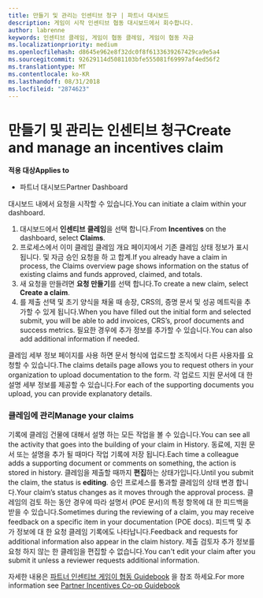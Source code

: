 ```yaml
---
title: 만들기 및 관리는 인센티브 청구 | 파트너 대시보드
description: 게임이 시작 인센티브 협동 대시보드에서 회수합니다.
author: labrenne
keywords: 인센티브 클레임, 게임이 협동 클레임, 게임이 협동 자금
ms.localizationpriority: medium
ms.openlocfilehash: d8645e962e8f32dc0f8f6133639267429ca9e5a4
ms.sourcegitcommit: 92629114d5081103bfe555081f69997af4ed56f2
ms.translationtype: MT
ms.contentlocale: ko-KR
ms.lasthandoff: 08/31/2018
ms.locfileid: "2874623"
---
```

# <a name="create-and-manage-an-incentives-claim"></a><span data-ttu-id="3e6d1-104">만들기 및 관리는 인센티브 청구</span><span class="sxs-lookup"><span data-stu-id="3e6d1-104">Create and manage an incentives claim</span></span>

**<span data-ttu-id="3e6d1-105">적용 대상</span><span class="sxs-lookup"><span data-stu-id="3e6d1-105">Applies to</span></span>**
- <span data-ttu-id="3e6d1-106">파트너 대시보드</span><span class="sxs-lookup"><span data-stu-id="3e6d1-106">Partner Dashboard</span></span>

<span data-ttu-id="3e6d1-107">대시보드 내에서 요청을 시작할 수 있습니다.</span><span class="sxs-lookup"><span data-stu-id="3e6d1-107">You can initiate a claim within your dashboard.</span></span> 

1. <span data-ttu-id="3e6d1-108">대시보드에서 **인센티브** **클레임**을 선택 합니다.</span><span class="sxs-lookup"><span data-stu-id="3e6d1-108">From **Incentives** on the dashboard, select **Claims**.</span></span>
2.  <span data-ttu-id="3e6d1-109">프로세스에서 이미 클레임 클레임 개요 페이지에서 기존 클레임 상태 정보가 표시 됩니다. 및 자금 승인 요청을 하 고 합계.</span><span class="sxs-lookup"><span data-stu-id="3e6d1-109">If you already have a claim in process, the Claims overview page shows information on the status of existing claims and funds approved, claimed, and totals.</span></span>
3.  <span data-ttu-id="3e6d1-110">새 요청을 만들려면 **요청 만들기**를 선택 합니다.</span><span class="sxs-lookup"><span data-stu-id="3e6d1-110">To create a new claim, select **Create a claim**.</span></span>
4.  <span data-ttu-id="3e6d1-111">를 제출 선택 및 초기 양식을 채울 때 송장, CRS의, 증명 문서 및 성공 메트릭을 추가할 수 있게 됩니다.</span><span class="sxs-lookup"><span data-stu-id="3e6d1-111">When you have filled out the initial form and selected submit, you will be able to add invoices, CRS’s, proof documents and success metrics.</span></span> <span data-ttu-id="3e6d1-112">필요한 경우에 추가 정보를 추가할 수 있습니다.</span><span class="sxs-lookup"><span data-stu-id="3e6d1-112">You can also add additional information if needed.</span></span>

<span data-ttu-id="3e6d1-113">클레임 세부 정보 페이지를 사용 하면 문서 형식에 업로드할 조직에서 다른 사용자를 요청할 수 있습니다.</span><span class="sxs-lookup"><span data-stu-id="3e6d1-113">The claims details page allows you to request others in your organization to upload documentation to the form.</span></span> <span data-ttu-id="3e6d1-114">각 업로드 지원 문서에 대 한 설명 세부 정보를 제공할 수 있습니다.</span><span class="sxs-lookup"><span data-stu-id="3e6d1-114">For each of the supporting documents you upload, you can provide explanatory details.</span></span> 

### <a name="manage-your-claims"></a><span data-ttu-id="3e6d1-115">클레임에 관리</span><span class="sxs-lookup"><span data-stu-id="3e6d1-115">Manage your claims</span></span>

<span data-ttu-id="3e6d1-116">기록에 클레임 건물에 대해서 설명 하는 모든 작업을 볼 수 있습니다.</span><span class="sxs-lookup"><span data-stu-id="3e6d1-116">You can see all the activity that goes into the building of your claim in History.</span></span> <span data-ttu-id="3e6d1-117">동료에, 지원 문서 또는 설명을 추가 될 때마다 작업 기록에 저장 됩니다.</span><span class="sxs-lookup"><span data-stu-id="3e6d1-117">Each time a colleague adds a supporting document or comments on something, the action is stored in history.</span></span> <span data-ttu-id="3e6d1-118">클레임을 제출할 때까지 **편집**하는 상태가입니다.</span><span class="sxs-lookup"><span data-stu-id="3e6d1-118">Until you submit the claim, the status is **editing**.</span></span> <span data-ttu-id="3e6d1-119">승인 프로세스를 통과할 클레임의 상태 변경 합니다.</span><span class="sxs-lookup"><span data-stu-id="3e6d1-119">Your claim’s status changes as it moves through the approval process.</span></span> <span data-ttu-id="3e6d1-120">클레임의 검토 하는 동안 경우에 따라 설명서 (POE 문서)의 특정 항목에 대 한 피드백을 받을 수 있습니다.</span><span class="sxs-lookup"><span data-stu-id="3e6d1-120">Sometimes during the reviewing of a claim, you may receive feedback on a specific item in your documentation (POE docs).</span></span> <span data-ttu-id="3e6d1-121">피드백 및 추가 정보에 대 한 요청 클레임 기록에도 나타납니다.</span><span class="sxs-lookup"><span data-stu-id="3e6d1-121">Feedback and requests for additional information also appear in the claim history.</span></span> <span data-ttu-id="3e6d1-122">제출 검토자 추가 정보를 요청 하지 않는 한 클레임을 편집할 수 없습니다.</span><span class="sxs-lookup"><span data-stu-id="3e6d1-122">You can't edit your claim after you submit it unless a reviewer requests additional information.</span></span>

<span data-ttu-id="3e6d1-123">자세한 내용은 [파트너 인센티브 게임이 협동 Guidebook](https://assets.microsoft.com/coop-guidebook.pdf) 을 참조 하세요.</span><span class="sxs-lookup"><span data-stu-id="3e6d1-123">For more information see [Partner Incentives Co-op Guidebook](https://assets.microsoft.com/coop-guidebook.pdf)</span></span>
